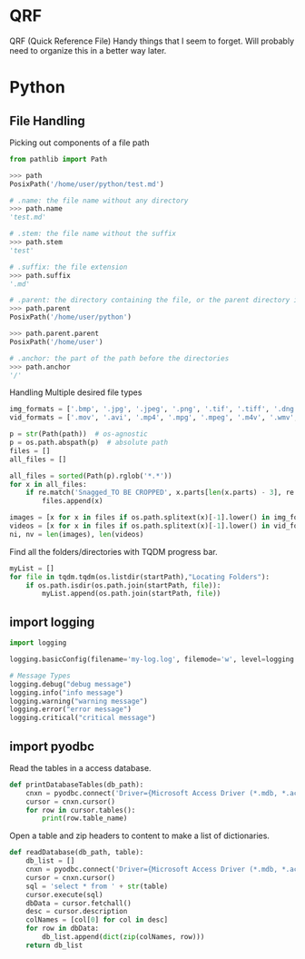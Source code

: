 # QRF
 QRF (Quick Reference File)
 Handy things that I seem to forget. Will probably need to organize this in a better way later.


# Python

## File Handling

Picking out components of a file path
```python
from pathlib import Path

>>> path
PosixPath('/home/user/python/test.md')

# .name: the file name without any directory
>>> path.name
'test.md'

# .stem: the file name without the suffix
>>> path.stem
'test'

# .suffix: the file extension
>>> path.suffix
'.md'

# .parent: the directory containing the file, or the parent directory if path is a directory
>>> path.parent
PosixPath('/home/user/python')

>>> path.parent.parent
PosixPath('/home/user')

# .anchor: the part of the path before the directories
>>> path.anchor
'/'
```

Handling Multiple desired file types
```python
img_formats = ['.bmp', '.jpg', '.jpeg', '.png', '.tif', '.tiff', '.dng']
vid_formats = ['.mov', '.avi', '.mp4', '.mpg', '.mpeg', '.m4v', '.wmv', '.mkv']

p = str(Path(path))  # os-agnostic
p = os.path.abspath(p)  # absolute path
files = []
all_files = []

all_files = sorted(Path(p).rglob('*.*'))
for x in all_files:
    if re.match('Snagged_TO BE CROPPED', x.parts[len(x.parts) - 3], re.IGNORECASE):
        files.append(x)

images = [x for x in files if os.path.splitext(x)[-1].lower() in img_formats]
videos = [x for x in files if os.path.splitext(x)[-1].lower() in vid_formats]
ni, nv = len(images), len(videos)
```

Find all the folders/directories with TQDM progress bar.
```python
myList = []
for file in tqdm.tqdm(os.listdir(startPath),"Locating Folders"):
    if os.path.isdir(os.path.join(startPath, file)):
        myList.append(os.path.join(startPath, file))
```

## import logging
```python
import logging

logging.basicConfig(filename='my-log.log', filemode='w', level=logging.DEBUG)

# Message Types
logging.debug("debug message")
logging.info("info message")
logging.warning("warning message")
logging.error("error message")
logging.critical("critical message")
```

## import pyodbc

Read the tables in a access database.
```python
def printDatabaseTables(db_path):
    cnxn = pyodbc.connect('Driver={Microsoft Access Driver (*.mdb, *.accdb)};DBQ='+str(db_path)+';')
    cursor = cnxn.cursor()
    for row in cursor.tables():
        print(row.table_name)
```

Open a table and zip headers to content to make a list of dictionaries.
```python
def readDatabase(db_path, table):
    db_list = []
    cnxn = pyodbc.connect('Driver={Microsoft Access Driver (*.mdb, *.accdb)};DBQ='+str(db_path)+';')
    cursor = cnxn.cursor()
    sql = 'select * from ' + str(table)
    cursor.execute(sql)
    dbData = cursor.fetchall()
    desc = cursor.description
    colNames = [col[0] for col in desc]
    for row in dbData:
        db_list.append(dict(zip(colNames, row)))
    return db_list
```